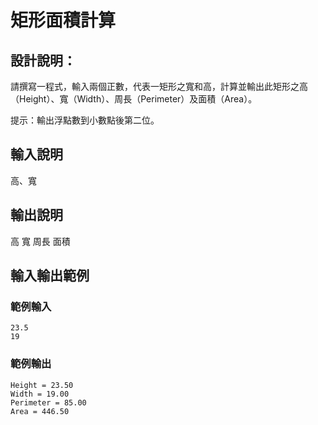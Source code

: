 # 矩形面積計算

## 設計說明：
請撰寫一程式，輸入兩個正數，代表一矩形之寬和高，計算並輸出此矩形之高（Height）、寬（Width）、周長（Perimeter）及面積（Area）。

提示：輸出浮點數到小數點後第二位。

## 輸入說明

高、寬

## 輸出說明

高
寬
周長
面積

## 輸入輸出範例

### 範例輸入

```
23.5
19
```

### 範例輸出

```
Height = 23.50
Width = 19.00
Perimeter = 85.00
Area = 446.50
```
